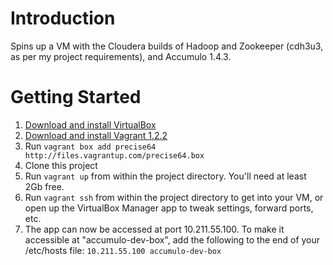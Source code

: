 # Introduction

Spins up a VM with the Cloudera builds of Hadoop and Zookeeper (cdh3u3, as per my project requirements),
and Accumulo 1.4.3.

# Getting Started

1. [Download and install VirtualBox](https://www.virtualbox.org/wiki/Downloads)
2. [Download and install Vagrant 1.2.2](http://downloads.vagrantup.com/tags/v1.2.2)
3. Run ```vagrant box add precise64 http://files.vagrantup.com/precise64.box```
4. Clone this project
5. Run ```vagrant up``` from within the project directory. You'll need at least 2Gb free.
6. Run ```vagrant ssh``` from within the project directory to get into your VM, or open up the VirtualBox
   Manager app to tweak settings, forward ports, etc.
7. The app can now be accessed at port 10.211.55.100. To make it accessible at "accumulo-dev-box", add
   the following to the end of your /etc/hosts file: ```10.211.55.100 accumulo-dev-box```
